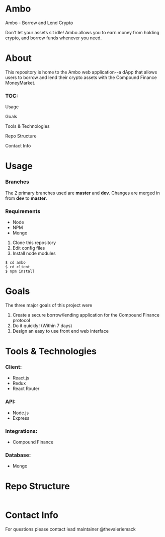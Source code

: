 # Ambo
Ambo - Borrow and Lend Crypto

Don't let your assets sit idle! Ambo allows you to earn money from holding crypto, and borrow funds whenever you need.

# About
This repository is home to the Ambo web application--a dApp that allows users to borrow and lend their crypto assets with the Compound Finance MoneyMarket.

### TOC:
Usage

Goals

Tools & Technologies

Repo Structure

Contact Info

# Usage

### Branches
The 2 primary branches used are __master__ and __dev__.
Changes are merged in from __dev__ to __master__.

### Requirements

- Node
- NPM
- Mongo

1. Clone this repository
1. Edit config files
1. Install node modules

```
$ cd ambo
$ cd client
$ npm install
```

# Goals

The three major goals of this project were
1. Create a secure borrow/lending application for the Compound Finance protocol
2. Do it quickly! (Within 7 days)
3. Design an easy to use front end web interface

# Tools & Technologies

### Client:
- React.js
- Redux
- React Router

### API:
- Node.js
- Express

### Integrations:
- Compound Finance

### Database:
- Mongo

# Repo Structure

```
```

# Contact Info

For questions please contact lead maintainer @thevaleriemack
